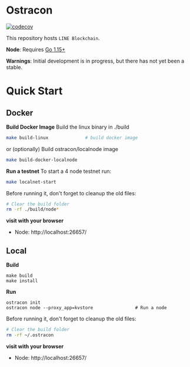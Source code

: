 # Ostracon

[![codecov](https://codecov.io/gh/line/ostracon/branch/main/graph/badge.svg?token=JFFuUevpzJ)](https://codecov.io/gh/line/ostracon)

This repository hosts `LINE Blockchain`.

**Node**: Requires [Go 1.15+](https://golang.org/dl/)

**Warnings**: Initial development is in progress, but there has not yet been a stable.

# Quick Start
## Docker
**Build Docker Image**
Build the linux binary in ./build
```sh
make build-linux              # build docker image
```
or
(optionally) Build ostracon/localnode image
```sh
make build-docker-localnode
```

**Run a testnet**
To start a 4 node testnet run:
```sh
make localnet-start
```

Before running it, don't forget to cleanup the old files:
```sh
# Clear the build folder
rm -rf ./build/node*
```

**visit with your browser**
* Node: http://localhost:26657/

## Local
**Build**
```
make build
make install
```

**Run**
```
ostracon init
ostracon node --proxy_app=kvstore                # Run a node
```

Before running it, don't forget to cleanup the old files:
```sh
# Clear the build folder
rm -rf ~/.ostracon
```

**visit with your browser**
* Node: http://localhost:26657/
